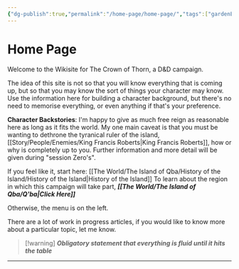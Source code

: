 ```yaml
---
{"dg-publish":true,"permalink":"/home-page/home-page/","tags":["gardenEntry"]}
---
```


# Home Page

Welcome to the Wikisite for The Crown of Thorn, a D&D campaign.

The idea of this site is not so that you will know everything that is coming up, but so that you may know the sort of things your character may know. Use the information here for building a character background, but there's no need to memorise everything, or even anything if that's your preference.

**Character Backstories**: I'm happy to give as much free reign as reasonable here as long as it fits the world. My one main caveat is that you must be wanting to dethrone the tyranical ruler of the island, [[Story/People/Enemies/King Francis Roberts\|King Francis Roberts]], how or why is completely up to you. Further information and more detail will be given during "session Zero's". 

If you feel like it, start here: [[The World/The Island of Qba/History of the Island/History of the Island\|History of the Island]]
To learn about the region in which this campaign will take part, ***[[The World/The Island of Qba/Q'ba\|Click Here]]***

Otherwise, the menu is on the left.

There are a lot of work in progress articles, if you would like to know more about a particular topic, let me know.
>[!warning] ***Obligatory statement that everything is fluid until it hits the table***
















---
